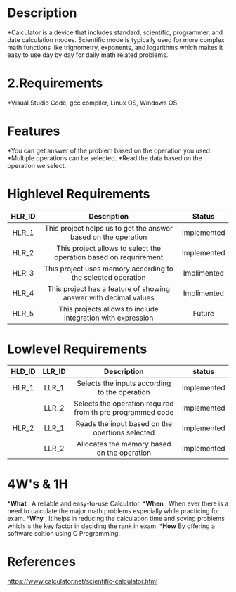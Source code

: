 # Description
*Calculator is a device that includes standard, scientific, programmer, and date calculation modes. Scientific mode is typically used for more complex math functions like trignometry, exponents, and logarithms which makes it easy to use day by day for daily math related problems.

# 2.Requirements
*Visual Studio Code, gcc compiler, Linux OS, Windows OS

# Features
*You can get answer of the problem based on the operation you used.
*Multiple operations can be selected.
*Read the data based on the operation we select. 
# Highlevel Requirements
|HLR_ID|Description|Status|
|:--:|:--:|:--:|
|HLR_1|This project helps us to get the answer based on the operation|Implemented|
|HLR_2|This project allows to select the operation based on requrirement|Implemented|
|HLR_3|This project uses memory according to the selected operation|Implimented|
|HLR_4|This project has a feature of showing answer with decimal values|Implimented|
|HLR_5|This projects allows to include integration with expression|Future|

# Lowlevel Requirements
|HLD_ID|LLR_ID|Description|status|
|:--:|:--:|:--:|:--:|
|HLR_1|LLR_1|Selects the inputs according to the operation|Implemented|
||LLR_2|Selects the operation required from th pre programmed code|Implemented|
|HLR_2|LLR_1|Reads the input based on the opertions selected|Implemented|
||LLR_2|Allocates the memory based on the operation|Implemented|

# 4W's & 1H
***What** : A reliable and easy-to-use Calculator.
***When** : When ever there is a need to calculate the major math problems especially while practicing for exam.
***Why** : It helps in reducing the calculation time and soving problems which is the key factor in deciding the rank in exam.
***How** By offering a software soltion using C Programming.

# References

https://www.calculator.net/scientific-calculator.html
